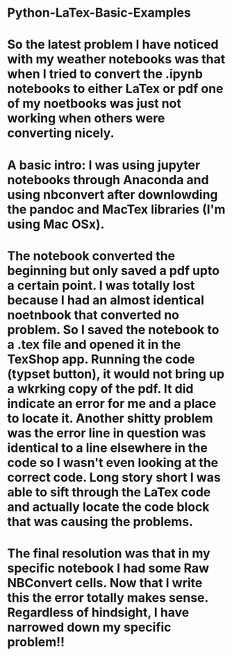 # Python-LaTex-Basic-Examples

# So the latest problem I have noticed with my weather notebooks was that when I tried to convert the .ipynb notebooks to either LaTex or pdf one of my noetbooks was just not working when others were converting nicely.

# A basic intro: I was using jupyter notebooks through Anaconda and using nbconvert after downlowding the pandoc and MacTex libraries (I'm using Mac OSx).

# The notebook converted the beginning but only saved a pdf upto a certain point. I was totally lost because I had an almost identical noetnbook that converted no problem. So I saved the notebook to a .tex file and opened it in the TexShop app. Running the code (typset button), it would not bring up a wkrking copy of the pdf. It did indicate an error for me and a place to locate it. Another shitty problem was the error line in question was identical to a line elsewhere in the code so I wasn't even looking at the correct code. Long story short I was able to sift through the LaTex code and actually locate the code block that was causing the problems.

# The final resolution was that in my specific notebook I had some Raw NBConvert cells. Now that I write this the error totally makes sense. Regardless of hindsight, I have narrowed down my specific problem!!
